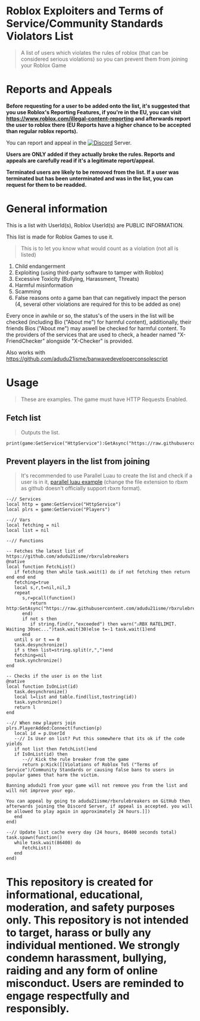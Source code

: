 # Roblox Exploiters and Terms of Service/Community Standards Violators List 
> A list of users which violates the rules of roblox (that can be considered serious violations) so you can prevent them from joining your Roblox Game

# Reports and Appeals
**Before requesting for a user to be added onto the list, it's suggested that you use Roblox's Reporting Features, if you're in the EU, you can visit https://www.roblox.com/illegal-content-reporting and afterwards report the user to roblox there (EU Reports have a higher chance to be accepted than regular roblox reports).**

You can report and appeal in the [![Discord](https://img.shields.io/badge/Discord-black.svg?logo=Discord&logoColor=white)](https://discord.gg/U7JstgHdyg) Server.

**Users are ONLY added if they actually broke the rules. Reports and appeals are carefully read if it's a legitimate report/appeal.**

**Terminated users are likely to be removed from the list. If a user was terminated but has been unterminated and was in the list, you can request for them to be readded.**

# General information
This is a list with UserId(s), Roblox UserId(s) are PUBLIC INFORMATION.

This list is made for Roblox Games to use it.

> This is to let you know what would count as a violation (not all is listed)

1. Child endangerment
2. Exploiting (using third-party software to tamper with Roblox)
3. Excessive Toxicity (Bullying, Harassment, Threats)
4. Harmful misinformation
5. Scamming
8. False reasons onto a game ban that can negatively impact the person (4, several other violations are required for this to be added as one)

Every once in awhile or so, the status's of the users in the list will be checked (including Bio ("About me") for harmful content), additionally, their friends Bios ("About me") may aswell be checked for harmful content. To the providers of the services that are used to check, a header named "X-FriendChecker" alongside "X-Checker" is provided.

Also works with https://github.com/adudu21isme/banwavedeveloperconsolescript

# Usage
> These are examples. The game must have HTTP Requests Enabled.
## Fetch list
> Outputs the list.
```luau
print(game:GetService("HttpService"):GetAsync("https://raw.githubusercontent.com/adudu21isme/rbxrulebreakers/refs/heads/main/users"))
```
## Prevent players in the list from joining
> It's recommended to use Parallel Luau to create the list and check if a user is in it, [parallel luau example](https://github.com/user-attachments/files/18776796/rbxrulebreakers.txt) (change the file extension to rbxm as github doesn't officially support rbxm format).

```luau
--// Services
local http = game:GetService("HttpService")
local plrs = game:GetService("Players")

--// Vars
local fetching = nil
local list = nil

--// Functions

-- Fetches the latest list of https://github.com/adudu21isme/rbxrulebreakers
@native
local function FetchList()
   if fetching then while task.wait(1) do if not fetching then return end end end
   fetching=true
   local s,r,t=nil,nil,3
   repeat
      s,r=pcall(function()
         return http:GetAsync("https://raw.githubusercontent.com/adudu21isme/rbxrulebreakers/refs/heads/main/users",true)
      end)
      if not s then
         if string.find(r,"exceeded") then warn("⚠️RBX RATELIMIT. Waiting 30sec...")task.wait(30)else t=-1 task.wait(1)end
      end
   until s or t == 0
   task.desynchronize()
   if s then list=string.split(r,",")end
   fetching=nil
   task.synchronize()
end

-- Checks if the user is on the list
@native
local function IsOnList(id)
   task.desynchronize()
   local l=list and table.find(list,tostring(id))
   task.synchronize()
   return l
end

--// When new players join
plrs.PlayerAdded:Connect(function(p)
   local id = p.UserId
   --// Is User on list? Put this somewhere that its ok if the code yields
   if not list then FetchList()end
   if IsOnList(id) then
      --// Kick the rule breaker from the game
      return p:Kick([[Violations of Roblox ToS ("Terms of Service")/Community Standards or causing false bans to users in popular games that harm the victim.

Banning adudu21 from your game will not remove you from the list and will not improve your ego.

You can appeal by going to adudu21isme/rbxrulebreakers on GitHub then afterwards joining the Discord Server, if appeal is accepted. you will be allowed to play again in approximately 24 hours.]])
   end
end)

--// Update list cache every day (24 hours, 86400 seconds total)
task.spawn(function()
   while task.wait(86400) do
      FetchList()
   end
end)
```

# This repository is created for informational, educational, moderation, and safety purposes only. This repository is not intended to target, harass or bully any individual mentioned. We strongly condemn harassment, bullying, raiding and any form of online misconduct. Users are reminded to engage respectfully and responsibly.
